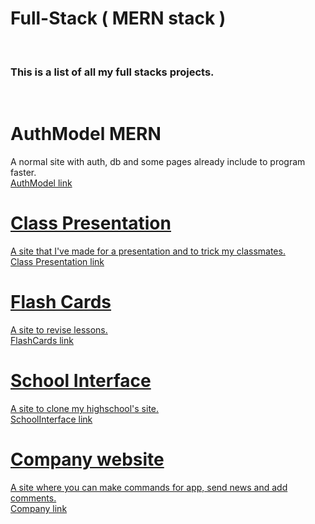 ﻿# Full-Stack ( MERN stack )
 
<br><h3>This is a list of all my full stacks projects.</h3></br>

# AuthModel MERN
 
A normal site with auth, db and some pages already include to program faster.
<br><a href="https://github.com/ooo-dev-code/AuthMERNModel"> AuthModel link</br>

# Class Presentation

A site that I've made for a presentation and to trick my classmates.
<br><a href="https://github.com/ooo-dev-code/ClassPresentation"> Class Presentation link</br>

# Flash Cards

A site to revise lessons.
<br><a href="https://github.com/ooo-dev-code/FlashCards"> FlashCards link</br>

# School Interface

A site to clone my highschool's site.
<br><a href="https://github.com/ooo-dev-code/SchoolInterface"> SchoolInterface link</br>

# Company website
 
A site where you can make commands for app, send news and add comments.
<br><a href="https://github.com/ooo-dev-code/Company-Website"> Company link</br>





